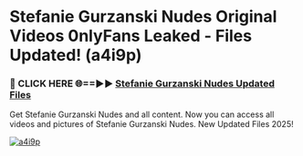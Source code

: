 # Stefanie Gurzanski Nudes Original Videos 0nlyFans Leaked - Files Updated! (a4i9p)

<h3>🔴 CLICK HERE 🌐==►► <a href="https://tinyurl.com/52m3yx9h" rel="nofollow">Stefanie Gurzanski Nudes Updated Files</a></h3>

Get Stefanie Gurzanski Nudes and all content. Now you can access all videos and pictures of Stefanie Gurzanski Nudes. New Updated Files 2025!

[![a4i9p](https://i.imgur.com/TnHtlc8.gif)](https://tinyurl.com/52m3yx9h)
